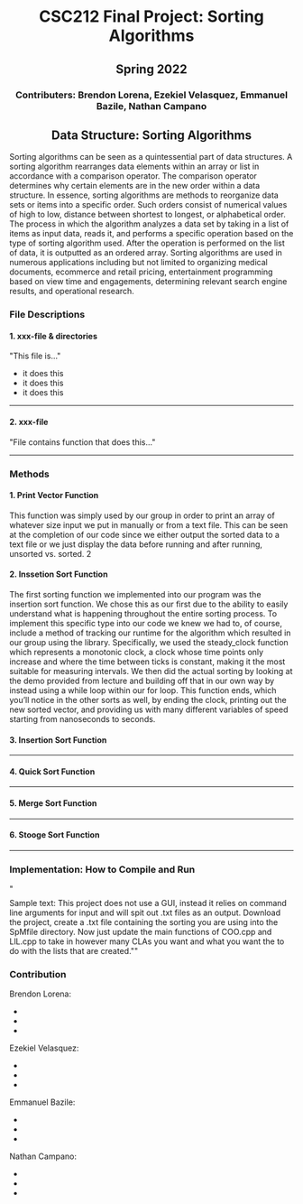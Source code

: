 <h1 align="center"> CSC212 Final Project: Sorting Algorithms </h1>

<h2 align="center"> Spring 2022 </h2>

<h3 align="center"> Contributers: Brendon Lorena, Ezekiel Velasquez, Emmanuel Bazile, Nathan Campano </h3>




<h2 align="center"> Data Structure: Sorting Algorithms </h2>

Sorting algorithms can be seen as a quintessential part of data structures. A sorting algorithm rearranges data elements within an array or list in accordance with a comparison operator. The comparison operator determines why certain elements are in the new order within a data structure. In essence, sorting algorithms are methods to reorganize data sets or items into a specific order. Such orders consist of numerical values of high to low, distance between shortest to longest, or alphabetical order. The process in which the algorithm analyzes a data set by taking in a list of items as input data, reads it, and performs a specific operation based on the type of sorting algorithm used. After the operation is performed on the list of data, it is outputted as an ordered array. Sorting algorithms are used in numerous applications including but not limited to organizing medical documents, ecommerce and retail pricing, entertainment programming based on view time and engagements, determining relevant search engine results, and operational research.
 

### **File Descriptions**

#### 1. xxx-file & directories 

"This file is..."
- it does this
- it does this
- it does this 

---

#### 2. xxx-file

"File contains function that does this..."

---

### **Methods**

#### 1. Print Vector Function 

This function was simply used by our group in order to print an array of whatever size input we put in manually or from a text file. This can be seen at the completion of our code since we either output the sorted data to a text file or we just display the data before running and after running, unsorted vs. sorted. 2

#### 2.  Inssetion Sort Function 

 The first sorting function we implemented into our program was the insertion sort function. We chose this as our first due to the ability to easily understand what is happening throughout the entire sorting process. To implement this specific type into our code we knew we had to, of course, include a method of tracking our runtime for the algorithm which resulted in our group using the <chrono> library. Specifically, we used the steady_clock function which represents a monotonic clock, a clock whose time points only increase and where the time between ticks is constant, making it the most suitable for measuring intervals. We then did the actual sorting by looking at the demo provided from lecture and building off that in our own way by instead using a while loop within our for loop. This function ends, which you’ll notice in the other sorts as well, by ending the clock, printing out the new sorted vector, and providing us with many different variables of speed starting from nanoseconds to seconds.

#### 3. Insertion Sort Function

---

#### 4. Quick Sort Function

---

#### 5. Merge Sort Function

---

#### 6. Stooge Sort Function

---




### **Implementation: How to Compile and Run**

"$$$$Sample text: This project does not use a GUI, instead it relies on command line arguments for input and will spit out .txt files as an output.  Download the project, create a .txt file containing the sorting you are using into the SpMfile directory.  Now just update the main functions of COO.cpp and LlL.cpp to take in however many CLAs you want and what you want the to do with the lists that are created.""

### **Contribution**

Brendon Lorena:

*  
* 
* 

Ezekiel Velasquez:

*
*  
* 

Emmanuel Bazile:

*  
* 
* 

Nathan Campano:

*  
* 
* 

